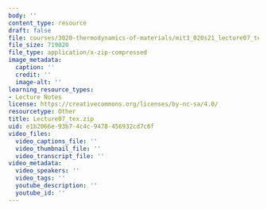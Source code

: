 ```yaml
---
body: ''
content_type: resource
draft: false
file: courses/3020-thermodynamics-of-materials/mit3_020s21_lecture07_tex.zip
file_size: 719020
file_type: application/x-zip-compressed
image_metadata:
  caption: ''
  credit: ''
  image-alt: ''
learning_resource_types:
- Lecture Notes
license: https://creativecommons.org/licenses/by-nc-sa/4.0/
resourcetype: Other
title: Lecture07_tex.zip
uid: e1b2066e-93b7-4c4c-9478-456932cd7c6f
video_files:
  video_captions_file: ''
  video_thumbnail_file: ''
  video_transcript_file: ''
video_metadata:
  video_speakers: ''
  video_tags: ''
  youtube_description: ''
  youtube_id: ''
---
```

